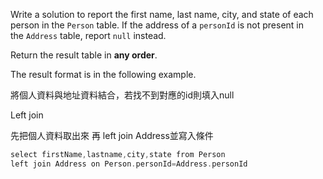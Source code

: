 Write a solution to report the first name, last name, city, and state of each person in the `Person` table. If the address of a `personId` is not present in the `Address` table, report `null` instead.

Return the result table in **any order**.

The result format is in the following example.

將個人資料與地址資料結合，若找不到對應的id則填入null

Left join

先把個人資料取出來 再 left join Address並寫入條件

```cpp
select firstName,lastname,city,state from Person 
left join Address on Person.personId=Address.personId
```